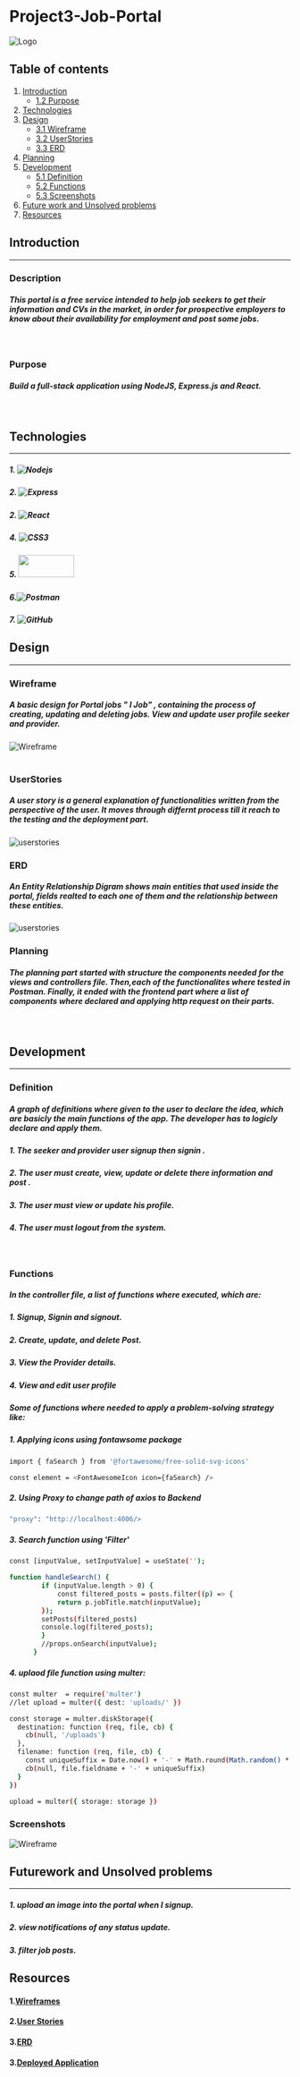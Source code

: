 

# Project3-Job-Portal
![Logo](/front-end/src/logo.jpeg)


## Table of contents
1. [Introduction](#Introduction)
    * [1.2 Purpose](#Purpose)
2. [Technologies](#Technologies)
3. [Design](#Design)
    * [3.1 Wireframe](#Wireframe)
    * [3.2 UserStories](#UserStories)
    * [3.3 ERD](#ERD)
4. [Planning](#Planning)
5. [Development](#Development)
    * [5.1 Definition](#Definition)
    * [5.2 Functions](#Functions)
    * [5.3 Screenshots](#Screenshots)
6. [Future work and Unsolved problems](#Futurework)
7. [Resources](#Resources)


## Introduction
<hr>

### Description
##### This portal is a free service intended to help job seekers to get their information and CVs in the market, in order for prospective employers to know about their availability for employment and post some jobs.
<br>

### Purpose
##### Build a full-stack application using NodeJS, Express.js and React.
<br>

## Technologies
<hr>

##### 1. ![Nodejs](https://img.shields.io/badge/Node.js-339933?style=for-the-badge&logo=nodedotjs&logoColor=white)

##### 2. ![Express](https://img.shields.io/badge/Express.js-000000?style=for-the-badge&logo=express&logoColor=white)

##### 2. ![React](https://img.shields.io/badge/react-%2320232a.svg?style=for-the-badge&logo=react&logoColor=%2361DAFB)

##### 4. ![CSS3](https://img.shields.io/badge/css3-%231572B6.svg?style=for-the-badge&logo=css3&logoColor=white)
<!-- ##### 5.![JavaScript](https://img.shields.io/badge/javascript-%23323330.svg?style=for-the-badge&logo=javascript&logoColor=%23F7DF1E) 
 -->
##### 5. <img src="https://blog.openreplay.com/images/why-should-you-use-material-ui/images/hero.png" width="100px" height="40px" >

##### 6.![Postman](https://img.shields.io/badge/Postman-FF6C37?style=for-the-badge&logo=postman&logoColor=white) 
##### 7. ![GitHub](https://img.shields.io/badge/github-%23121011.svg?style=for-the-badge&logo=github&logoColor=white)


## Design
<hr>

### Wireframe
##### A basic design for Portal jobs " I Job" , containing the process of creating, updating and deleting jobs. View and update user profile seeker and provider.

![Wireframe](/front-end/src/wireframe.png)
<br>
<br>

### UserStories
##### A user story is a general explanation of functionalities written from the perspective of the user. It moves through differnt process till it reach to the testing and the deployment part. 

![userstories](/front-end/src/userstories.png)
<br>

### ERD
##### An Entity Relationship Digram shows main entities that used inside the portal, fields realted to each one of them and the relationship between these entities. 

![userstories](/front-end/src/erd.png)
<br>

### Planning
##### The planning part started with structure the components needed for the views and controllers file. Then,each of the functionalites where tested in Postman. Finally, it ended with the frontend part where a list of components where declared and applying http request on their parts. 
<br>

## Development
<hr>

### Definition
##### A graph of definitions where given to the user to declare the idea, which are basicly the main functions of the app. The developer has to logicly declare and apply them.
##### 1. The seeker and provider user signup then signin . 
##### 2. The user must create, view, update or delete there information and post .  
##### 3. The user must view or update his profile. 
##### 4. The user must logout from the system. 
<br>

### Functions
##### In the controller file, a list of functions where executed, which are:
##### 1. Signup, Signin and signout.
##### 2. Create, update, and delete Post.
##### 3. View the Provider details.
##### 4. View and edit user profile

##### Some of functions where needed to apply a problem-solving strategy like: 

##### 1. Applying icons using fontawsome package

```sh
import { faSearch } from '@fortawesome/free-solid-svg-icons'

const element = <FontAwesomeIcon icon={faSearch} />
```

##### 2. Using Proxy to change path of axios to Backend

```sh
"proxy": "http://localhost:4006/>
```

##### 3. Search function using 'Filter'
```sh
const [inputValue, setInputValue] = useState('');

function handleSearch() {
        if (inputValue.length > 0) {
            const filtered_posts = posts.filter((p) => {
            return p.jobTitle.match(inputValue);
        });
        setPosts(filtered_posts)
        console.log(filtered_posts);
        }
        //props.onSearch(inputValue);
      }
```



##### 4. uplaod file function using multer:
```sh
const multer  = require('multer')
//let upload = multer({ dest: 'uploads/' })

const storage = multer.diskStorage({
  destination: function (req, file, cb) {
    cb(null, '/uploads')
  },
  filename: function (req, file, cb) {
    const uniqueSuffix = Date.now() + '-' + Math.round(Math.random() * 1E9)
    cb(null, file.fieldname + '-' + uniqueSuffix)
  }
})

upload = multer({ storage: storage })
```


### Screenshots
![Wireframe](/front-end/src/screenshots.png)
<br>
## Futurework and Unsolved problems
<hr>

##### 1. upload an image into the portal when I signup.  
##### 2. view notifications of any status update.
##### 3. filter job posts.

## Resources
#### 1.[Wireframes](https://www.figma.com/file/ryh9pajPnMzCKzE1cepPZS/Untitled?type=design&node-id=0-1&mode=design&t=QhAj3aga6UIG4zNj-0)

#### 2.[User Stories](https://trello.com/b/HPEum51X/project3job-portal)

#### 3.[ERD](https://app.diagrams.net/#G12ohiY2fvvATiot3XUlsMdkCZLv68dPjF)

#### 3.[Deployed Application](https://trello.com/invite/b/T3Wmjld3/ATTI56029954509c17209bff882e97906a644B96B25A/project02)
